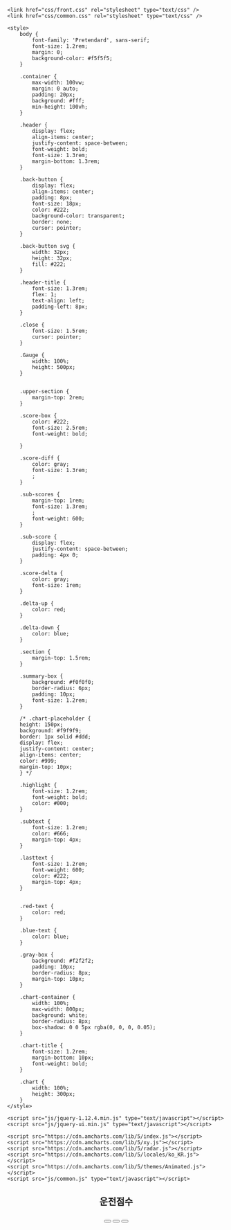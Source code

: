 <!DOCTYPE html>
<html lang="ko">

<head>
    <meta charset="UTF-8" />
    <meta name="viewport" content="width=device-width, initial-scale=1.0">
    <title>운전점수 분석</title>
    <link href="https://fonts.googleapis.com/css2?family=Pretendard&display=swap" rel="stylesheet" />

    <link href="css/front.css" rel="stylesheet" type="text/css" />
    <link href="css/common.css" rel="stylesheet" type="text/css" />

    <style>
        body {
            font-family: 'Pretendard', sans-serif;
            font-size: 1.2rem;
            margin: 0;
            background-color: #f5f5f5;
        }

        .container {
            max-width: 100vw;
            margin: 0 auto;
            padding: 20px;
            background: #fff;
            min-height: 100vh;
        }

        .header {
            display: flex;
            align-items: center;
            justify-content: space-between;
            font-weight: bold;
            font-size: 1.3rem;
            margin-bottom: 1.3rem;
        }

        .back-button {
            display: flex;
            align-items: center;
            padding: 8px;
            font-size: 18px;
            color: #222;
            background-color: transparent;
            border: none;
            cursor: pointer;
        }

        .back-button svg {
            width: 32px;
            height: 32px;
            fill: #222;
        }

        .header-title {
            font-size: 1.3rem;
            flex: 1;
            text-align: left;
            padding-left: 8px;
        }

        .close {
            font-size: 1.5rem;
            cursor: pointer;
        }

        .Gauge {
            width: 100%;
            height: 500px;
        }


        .upper-section {
            margin-top: 2rem;
        }

        .score-box {
            color: #222;
            font-size: 2.5rem;
            font-weight: bold;

        }

        .score-diff {
            color: gray;
            font-size: 1.3rem;
            ;
        }

        .sub-scores {
            margin-top: 1rem;
            font-size: 1.3rem;
            ;
            font-weight: 600;
        }

        .sub-score {
            display: flex;
            justify-content: space-between;
            padding: 4px 0;
        }

        .score-delta {
            color: gray;
            font-size: 1rem;
        }

        .delta-up {
            color: red;
        }

        .delta-down {
            color: blue;
        }

        .section {
            margin-top: 1.5rem;
        }

        .summary-box {
            background: #f0f0f0;
            border-radius: 6px;
            padding: 10px;
            font-size: 1.2rem;
        }

        /* .chart-placeholder {
        height: 150px;
        background: #f9f9f9;
        border: 1px solid #ddd;
        display: flex;
        justify-content: center;
        align-items: center;
        color: #999;
        margin-top: 10px;
        } */

        .highlight {
            font-size: 1.2rem;
            font-weight: bold;
            color: #000;
        }

        .subtext {
            font-size: 1.2rem;
            color: #666;
            margin-top: 4px;
        }

        .lasttext {
            font-size: 1.2rem;
            font-weight: 600;
            color: #222;
            margin-top: 4px;
        }


        .red-text {
            color: red;
        }

        .blue-text {
            color: blue;
        }

        .gray-box {
            background: #f2f2f2;
            padding: 10px;
            border-radius: 8px;
            margin-top: 10px;
        }

        .chart-container {
            width: 100%;
            max-width: 800px;
            background: white;
            border-radius: 8px;
            box-shadow: 0 0 5px rgba(0, 0, 0, 0.05);
        }

        .chart-title {
            font-size: 1.2rem;
            margin-bottom: 10px;
            font-weight: bold;
        }

        .chart {
            width: 100%;
            height: 300px;
        }
    </style>

    <script src="js/jquery-1.12.4.min.js" type="text/javascript"></script>
    <script src="js/jquery-ui.min.js" type="text/javascript"></script>

    <script src="https://cdn.amcharts.com/lib/5/index.js"></script>
    <script src="https://cdn.amcharts.com/lib/5/xy.js"></script>
    <script src="https://cdn.amcharts.com/lib/5/radar.js"></script>
    <script src="https://cdn.amcharts.com/lib/5/locales/ko_KR.js"></script>
    <script src="https://cdn.amcharts.com/lib/5/themes/Animated.js"></script>
    <script src="js/common.js" type="text/javascript"></script>
</head>

<body>
    <now-loading></now-loading>
    <header>
        <div class="left">
            <h2>운전점수</h2>
        </div>
        <div class="right">
            <button class="btn-ico corpType1 d-none"><i class="ico-add"></i></button>
            <button class="btn-ico d-none" id="BtnTrash"><i class="ico-trash"></i></button>
            <button class="btn-ico"><i class="ico-menu"></i></button>
        </div>
    </header>
    <script>
        $('.ico-add').on('click', function () {
            location.href = 'car_add0.html?prev_page_check=Y';
        });
        $('.ico-menu').on('click', function () {
            location.href = 'side_menu.html';
        });
        sessionStorage.setItem('last_page', 'driving_score.html');

        // if (member_info.corp.corpType == '1') {
        //     $('#BtnTrash').removeClass('d-none');
        // }
    </script>
    <div class="container">

        <div class="upper-section">
            <div class="score-box"></div>
            <br />
            <div class="score-diff">한달 전보다 <span class="highlight">8점</span> ▲</div>

            <div class="sub-scores">
                <div class="sub-score">
                    <span>안전점수</span>
                    <span id="safe-score"></span>
                </div>
                <div class="sub-score">
                    <span>경제점수</span>
                    <span id="fuel-score"></span>
                </div>
                <div class="sub-score">
                    <span>에코점수</span>
                    <span id="eco-score"></span>
                </div>
            </div>

            <div class="Gauge"></div>
        </div>

        <div class="section">
            <p>최근 90일간의 주행을 토대로 분석한 결과예요.</p>
            <div class="gray-box">
                <div id="distance">주행거리: 1,714km</div>
                <div id="duration">주행시간: 72회</div>
                <div id="trip-count">주행횟수: 56시간</div>
            </div>
        </div>

        <div class="section">
            <p>전체적으로 점수가 <span class="highlight">[10점]</span>이나 상승했어요!</p>
            <div class="chart-container">
                <div class="chart-title">종합점수</div>
                <div id="chartdiv1" class="chart"></div>
            </div>
            <!-- <div class="chart-placeholder">[전체 점수 차트 영역]</div> -->
            <div class="subtext">7월 04일 점수는 88점이에요.</div>
        </div>

        <div class="section">
            <p>안전점수 <span class="highlight">35점</span></p>
            <div class="chart-container">
                <div class="chart-title">안전점수</div>
                <div id="chartdiv2" class="chart"></div>
            </div>
            <!-- <div class="chart-placeholder">[안전 점수 차트 영역]</div> -->
            <div class="subtext">9월 21일 점수는 88점이에요.</div>
        </div>

        <div class="section">
            <p><span class="highlight">최다 감점 항목 |</span> 급가속 -6점</p>
            <div class="subtext">
                장시간 운전은 피로 누적으로 사고 위험을 높일 수 있으니,<br>
                적절히 휴식을 취하는 걸 권장 드려요.
            </div>
        </div>

        <div class="section">
            <p>경제점수 <span class="highlight">92점</span></p>
            <div class="chart-container">
                <div class="chart-title">경제점수</div>
                <div id="chartdiv3" class="chart"></div>
            </div>
            <!-- <div class="chart-placeholder">[안전 점수 차트 영역]</div> -->
            <div class="subtext">9월 21일 점수는 88점이에요.</div>
        </div>

        <div class="section">
            <p><span class="highlight">최다 감점 항목 |</span> 급가속 -6점</p>
            <div class="subtext">
                장시간 운전은 피로 누적으로 사고 위험을 높일 수 있으니,<br>
                적절히 휴식을 취하는 걸 권장 드려요.
            </div>
        </div>

        <div class="section">
            <p>에코점수 <span class="highlight">68점</span></p>
            <div class="chart-container">
                <div class="chart-title">에코점수</div>
                <div id="chartdiv4" class="chart"></div>
            </div>
            <!-- <div class="chart-placeholder">[안전 점수 차트 영역]</div> -->
            <div class="subtext">9월 21일 점수는 88점이에요.</div>
        </div>

        <div class="section">
            <p><span class="highlight">최다 감점 항목 |</span> 급가속 -6점</p>
            <div class="subtext">
                장시간 운전은 피로 누적으로 사고 위험을 높일 수 있으니,<br>
                적절히 휴식을 취하는 걸 권장 드려요.
            </div>
        </div>

        <br />

        <div class="lasttext">더 자세한 운전점수 분석결과는 뷰카 웹사이트에서 확인하실 수 있습니다.</div>


        <!-- // floating layer -->
        <div class="fixed-navigation">
            <div id="nav_div"></div>
        </div>
    </div>

    <script>
        $(function () {
            let _key = sessionStorage.getItem('token');
            let _data = [];
            console.log(_key, 'token=>');
            $.ajax({
                url: "http://localhost/api/1/score/public/daily",
                method: "GET",
                headers: {
                    key: _key,
                    "Content-Type": "application/json"
                },
                success: function (data) {
                    console.log(data['result'], 'success');
                    //  console.log(data['result'].reverse(), 'reverse');
                    _data = data['result'];
                    if (_data.length > 0) {
                        const todaySafeScore = _data[_data.length - 1]?.safeScore || 0;
                        const todayFuelScore = _data[_data.length - 1]?.fuelScore || 0;
                        const todayEcoScore = _data[_data.length - 1]?.ecoScore || 0;
                        const prevDaySafeScore = _data[_data.length - 2]?.safeScore || 0;
                        const prevDayFuelScore = _data[_data.length - 2]?.fuelScore || 0;
                        const prevDayEcoScore = _data[_data.length - 2]?.ecoScore ||0;
                        const safeScoreDiff = todaySafeScore - prevDaySafeScore;
                        const fuelScoreDiff = todayFuelScore - prevDayFuelScore;
                        const ecoScoreDiff = todayEcoScore - prevDayEcoScore;
                        const todayPublicScore = ((todaySafeScore + todayFuelScore + todayEcoScore) / 3).toFixed(0);
                        $(".score-box").html(`${todayPublicScore}점`);
                        if( todaySafeScore > prevDaySafeScore) 
                            $("#safe-score").html(`${todaySafeScore} (<span class="delta-up">${Math.abs(safeScoreDiff)} ▲</span>)`);
                        else 
                            $("#safe-score").html(`${todaySafeScore} (<span class="delta-down">${Math.abs(safeScoreDiff)} ▼</span>)`);
                        if( todayFuelScore > prevDayFuelScore)
                            $("#fuel-score").html(`${todayFuelScore} (<span class="delta-up">${Math.abs(fuelScoreDiff)} ▲</span>)`);
                        else 
                            $("#fuel-score").html(`${todayFuelScore} (<span class="delta-down">${Math.abs(fuelScoreDiff)} ▼</span>)`);
                        if( todayEcoScore > prevDayEcoScore)
                            $("#eco-score").html(`${todayEcoScore} (<span class="delta-up">${Math.abs(ecoScoreDiff)} ▲</span>)`);
                        else 
                            $("#eco-score").html(`${todayEcoScore} (<span class="delta-down">${Math.abs(ecoScoreDiff)} ▼</span>)`);
                        
                        $("#distance").html(`주행거리: ${_data[_data.length - 1]?.total90dDistKm || ""}km`);
                        $("#duration").html(`주행시간: ${_data[_data.length - 1]?.total90dHour || ""}시간`);
                        $("#trip-count").html(`주행횟수: ${_data[_data.length - 1]?.total90dTripCnt || ""}회`);

                        am5.ready(
                            function () {
                                createGaugeChart();
                                createPublicScoreChart("chartdiv1", 0x222222);// 그래프 1
                                createSafeScoreChart("chartdiv2", 0xE73846) // 그래프 2
                                createFuelScoreChart("chartdiv3", 0xA150CB); // 그래프 3
                                createEcoScoreChart("chartdiv4", 0x68B2C2); // 그래프 4
                            })

                    } else {
                        // Show a message or hide the chart area
                        document.querySelector('.Gauge').innerHTML = '<div style="text-align:center;color:#888;">데이터가 없습니다.</div>';
                        document.getElementById('chartdiv1').innerHTML = '<div style="text-align:center;color:#888;">데이터가 없습니다.</div>';
                        document.getElementById('chartdiv2').innerHTML = '<div style="text-align:center;color:#888;">데이터가 없습니다.</div>';
                        document.getElementById('chartdiv3').innerHTML = '<div style="text-align:center;color:#888;">데이터가 없습니다.</div>';
                        document.getElementById('chartdiv4').innerHTML = '<div style="text-align:center;color:#888;">데이터가 없습니다.</div>';

                    }
                },
                error: function () {
                    console.error("데이터를 불러오는 데 실패했습니다.");
                }
            });

            $('#nav_div').load('inc/nav.html', function () {
                $('.m3').addClass('active');
            });
            // $V4.http_post(url, {}, {ss
            //     requestMethod: 'GET',
            //     success: function (d) {
            //         console.log(d, 'success');
            //         _data = d;
            //         if (_am5ReadyFlag) drawData();
            //         else setTimeout(function () {
            //             drawData();
            //         }, 1000);
            //     },
            //     error: function (e) {
            //         console.log(e, 'error');
            //     }
            // });

            function createGaugeChart() {
                var root = am5.Root.new(document.querySelector(".Gauge"));
                root._logo.dispose();
                root.locale = am5locales_ko_KR;
                root.setThemes([am5themes_Animated.new(root)]);

                var chart = root.container.children.push(am5radar.RadarChart.new(root, {
                    panX: false,
                    panY: false,
                    wheelX: "panX",
                    wheelY: "zoomX",
                    innerRadius: am5.percent(20),
                    startAngle: -90,
                    endAngle: 180
                }));

                var data = [{
                    category: "안전점수",
                    value: _data[_data.length - 1]?.safeScore || 0,
                    full: 100,
                    columnSettings: {
                        fill: am5.color(0xE73846)
                    }
                }, {
                    category: "경제 점수",
                    value: _data[_data.length - 1]?.fuelScore || 0,
                    full: 100,
                    columnSettings: {
                        fill: am5.color(0xA150CB)
                    }
                }, {
                    category: "에코 점수",
                    value: _data[_data.length - 1]?.ecoScore || 0,
                    full: 100,
                    columnSettings: {
                        fill: am5.color(0x68B2C2)
                    }
                }];

                var cursor = chart.set("cursor", am5radar.RadarCursor.new(root, {
                    behavior: "zoomX"
                }));
                cursor.lineY.set("visible", false);

                var xRenderer = am5radar.AxisRendererCircular.new(root, {});
                xRenderer.labels.template.setAll({
                    radius: 10
                });
                xRenderer.grid.template.setAll({
                    forceHidden: true
                });

                var xAxis = chart.xAxes.push(am5xy.ValueAxis.new(root, {
                    renderer: xRenderer,
                    min: 0,
                    max: 100,
                    strictMinMax: true,
                    numberFormat: "#점",
                    tooltip: am5.Tooltip.new(root, {})
                }));

                var yRenderer = am5radar.AxisRendererRadial.new(root, {
                    minGridDistance: 20
                });
                yRenderer.labels.template.setAll({
                    centerX: am5.p100,
                    fontWeight: "500",
                    fontSize: 18,
                    templateField: "columnSettings",
                    text: "{category} ({valueX}점)"
                });
                yRenderer.grid.template.setAll({
                    forceHidden: true
                });

                var yAxis = chart.yAxes.push(am5xy.CategoryAxis.new(root, {
                    categoryField: "category",
                    renderer: yRenderer
                }));
                yAxis.data.setAll(data.map(item => ({
                    ...item,
                    valueX: item.value
                })));

                var series1 = chart.series.push(am5radar.RadarColumnSeries.new(root, {
                    xAxis: xAxis,
                    yAxis: yAxis,
                    clustered: false,
                    valueXField: "full",
                    categoryYField: "category",
                    fill: root.interfaceColors.get("alternativeBackground")
                }));
                series1.columns.template.setAll({
                    width: am5.p100,
                    fillOpacity: 0.08,
                    strokeOpacity: 0,
                    cornerRadius: 20
                });
                series1.data.setAll(data);

                var series2 = chart.series.push(am5radar.RadarColumnSeries.new(root, {
                    xAxis: xAxis,
                    yAxis: yAxis,
                    clustered: false,
                    valueXField: "value",
                    categoryYField: "category"
                }));
                series2.columns.template.setAll({
                    width: am5.p100,
                    strokeOpacity: 0,
                    tooltipText: "{category}: {valueX}점",
                    cornerRadius: 20,
                    templateField: "columnSettings"
                });
                series2.data.setAll(data);

                series1.appear(1000);
                series2.appear(1000);
                chart.appear(1000, 100);
            }

            function createPublicScoreChart(chartId, color) {
                const root = am5.Root.new(chartId);
                root._logo.dispose();
                root.locale = am5locales_ko_KR;
                root.setThemes([am5themes_Animated.new(root)]);

                const chart = root.container.children.push(am5xy.XYChart.new(root, {
                    panX: true,
                    panY: true,
                    wheelX: "panX",
                    wheelY: "zoomX",
                    pinchZoomX: true,
                    paddingLeft: 0
                }));

                const cursor = chart.set("cursor", am5xy.XYCursor.new(root, {
                    behavior: "none"
                }));
                cursor.lineY.set("visible", false);

                const xAxis = chart.xAxes.push(am5xy.DateAxis.new(root, {
                    baseInterval: {
                        timeUnit: "day",
                        count: 1
                    },
                    maxDeviation: 0.5,
                    renderer: am5xy.AxisRendererX.new(root, {
                        minGridDistance: 80,
                        minorGridEnabled: true,
                        pan: "zoom"
                    }),
                    tooltip: am5.Tooltip.new(root, {
                        labelText: "{valueX.formatDate('yyyy년 MM월 dd일')}"
                    })
                }));

                const yAxis = chart.yAxes.push(am5xy.ValueAxis.new(root, {
                    min: 0,
                    max: 100,
                    strictMinMax: true,
                    renderer: am5xy.AxisRendererY.new(root, {
                        pan: "zoom"
                    })
                }));

                const series = chart.series.push(am5xy.SmoothedXLineSeries.new(root, {
                    name: "Series",
                    xAxis: xAxis,
                    yAxis: yAxis,
                    valueYField: "value",
                    valueXField: "date",
                    sequencedInterpolation: true,
                    tooltip: am5.Tooltip.new(root, {
                        labelText: "{valueY}"
                    })
                }));

                series.strokes.template.setAll({
                    strokeWidth: 2,
                    stroke: am5.color(color)
                });

                series.bullets.push(function () {
                    return am5.Bullet.new(root, {
                        locationY: 0,
                        sprite: am5.Circle.new(root, {
                            radius: 4,
                            stroke: root.interfaceColors.get("background"),
                            strokeWidth: 2,
                            fill: am5.color(color)
                        })
                    });
                });

                chart.set("scrollbarX", am5.Scrollbar.new(root, {
                    orientation: "horizontal"
                }));

                const data = [];

                _data.map(item => {
                    const safeScore = item.safeScore || 0;
                    const fuelScore = item.fuelScore || 0;
                    const ecoScore = item.ecoScore || 0;
                    const publicScore = ((safeScore + fuelScore + ecoScore) / 3).toFixed(0);
                    data.push({
                        date: item.scoreDate,
                        value: publicScore
                    });
                });

      
                // let date = new Date();
                // date.setHours(0, 0, 0, 0);
                // const data = [];
                // for (let i = 0; i < 15; i++) {
                //     data.push({
                //         date: date.getTime(),
                //         value: Math.floor(Math.random() * 100)
                //     });
                //     date.setDate(date.getDate() + 1);
                // }

                series.data.setAll(data);
                series.appear(1000);
                chart.appear(1000, 100);
            }

            function createSafeScoreChart(chartId, color) {
                const root = am5.Root.new(chartId);
                root._logo.dispose();
                root.locale = am5locales_ko_KR;
                root.setThemes([am5themes_Animated.new(root)]);

                const chart = root.container.children.push(am5xy.XYChart.new(root, {
                    panX: true,
                    panY: true,
                    wheelX: "panX",
                    wheelY: "zoomX",
                    pinchZoomX: true,
                    paddingLeft: 0
                }));

                const cursor = chart.set("cursor", am5xy.XYCursor.new(root, {
                    behavior: "none"
                }));
                cursor.lineY.set("visible", false);

                const xAxis = chart.xAxes.push(am5xy.DateAxis.new(root, {
                    baseInterval: {
                        timeUnit: "day",
                        count: 1
                    },
                    maxDeviation: 0.5,
                    renderer: am5xy.AxisRendererX.new(root, {
                        minGridDistance: 80,
                        minorGridEnabled: true,
                        pan: "zoom"
                    }),
                    tooltip: am5.Tooltip.new(root, {
                        labelText: "{valueX.formatDate('yyyy년 MM월 dd일')}"
                    })
                }));

                const yAxis = chart.yAxes.push(am5xy.ValueAxis.new(root, {
                    min: 0,
                    max: 100,
                    strictMinMax: true,
                    renderer: am5xy.AxisRendererY.new(root, {
                        pan: "zoom"
                    })
                }));

                const series = chart.series.push(am5xy.SmoothedXLineSeries.new(root, {
                    name: "Series",
                    xAxis: xAxis,
                    yAxis: yAxis,
                    valueYField: "value",
                    valueXField: "date",
                    sequencedInterpolation: true,
                    tooltip: am5.Tooltip.new(root, {
                        labelText: "{valueY}"
                    })
                }));

                series.strokes.template.setAll({
                    strokeWidth: 2,
                    stroke: am5.color(color)
                });

                series.bullets.push(function () {
                    return am5.Bullet.new(root, {
                        locationY: 0,
                        sprite: am5.Circle.new(root, {
                            radius: 4,
                            stroke: root.interfaceColors.get("background"),
                            strokeWidth: 2,
                            fill: am5.color(color)
                        })
                    });
                });

                chart.set("scrollbarX", am5.Scrollbar.new(root, {
                    orientation: "horizontal"
                }));

                const data = [];
                _data.map(item => {
                    data.push({
                        date: item.scoreDate,
                        value: item.safeScore
                    });
                });
                series.data.setAll(data);
                series.appear(1000);
                chart.appear(1000, 100);
            }

            function createFuelScoreChart(chartId, color) {
                const root = am5.Root.new(chartId);
                root._logo.dispose();
                root.locale = am5locales_ko_KR;
                root.setThemes([am5themes_Animated.new(root)]);

                const chart = root.container.children.push(am5xy.XYChart.new(root, {
                    panX: true,
                    panY: true,
                    wheelX: "panX",
                    wheelY: "zoomX",
                    pinchZoomX: true,
                    paddingLeft: 0
                }));

                const cursor = chart.set("cursor", am5xy.XYCursor.new(root, {
                    behavior: "none"
                }));
                cursor.lineY.set("visible", false);

                const xAxis = chart.xAxes.push(am5xy.DateAxis.new(root, {
                    baseInterval: {
                        timeUnit: "day",
                        count: 1
                    },
                    maxDeviation: 0.5,
                    renderer: am5xy.AxisRendererX.new(root, {
                        minGridDistance: 80,
                        minorGridEnabled: true,
                        pan: "zoom"
                    }),
                    tooltip: am5.Tooltip.new(root, {
                        labelText: "{valueX.formatDate('yyyy년 MM월 dd일')}"
                    })
                }));

                const yAxis = chart.yAxes.push(am5xy.ValueAxis.new(root, {
                    min: 0,
                    max: 100,
                    strictMinMax: true,
                    renderer: am5xy.AxisRendererY.new(root, {
                        pan: "zoom"
                    })
                }));

                const series = chart.series.push(am5xy.SmoothedXLineSeries.new(root, {
                    name: "Series",
                    xAxis: xAxis,
                    yAxis: yAxis,
                    valueYField: "value",
                    valueXField: "date",
                    sequencedInterpolation: true,
                    tooltip: am5.Tooltip.new(root, {
                        labelText: "{valueY}"
                    })
                }));

                series.strokes.template.setAll({
                    strokeWidth: 2,
                    stroke: am5.color(color)
                });

                series.bullets.push(function () {
                    return am5.Bullet.new(root, {
                        locationY: 0,
                        sprite: am5.Circle.new(root, {
                            radius: 4,
                            stroke: root.interfaceColors.get("background"),
                            strokeWidth: 2,
                            fill: am5.color(color)
                        })
                    });
                });

                chart.set("scrollbarX", am5.Scrollbar.new(root, {
                    orientation: "horizontal"
                }));

                const data = [];
                _data.map(item => {
                    data.push({
                        date: item.scoreDate,
                        value: item.fuelScore
                    });
                });
                series.data.setAll(data);
                series.appear(1000);
                chart.appear(1000, 100);
            }

            function createEcoScoreChart(chartId, color) {
                const root = am5.Root.new(chartId);
                root._logo.dispose();
                root.locale = am5locales_ko_KR;
                root.setThemes([am5themes_Animated.new(root)]);

                const chart = root.container.children.push(am5xy.XYChart.new(root, {
                    panX: true,
                    panY: true,
                    wheelX: "panX",
                    wheelY: "zoomX",
                    pinchZoomX: true,
                    paddingLeft: 0
                }));

                const cursor = chart.set("cursor", am5xy.XYCursor.new(root, {
                    behavior: "none"
                }));
                cursor.lineY.set("visible", false);

                const xAxis = chart.xAxes.push(am5xy.DateAxis.new(root, {
                    baseInterval: {
                        timeUnit: "day",
                        count: 1
                    },
                    maxDeviation: 0.5,
                    renderer: am5xy.AxisRendererX.new(root, {
                        minGridDistance: 80,
                        minorGridEnabled: true,
                        pan: "zoom"
                    }),
                    tooltip: am5.Tooltip.new(root, {
                        labelText: "{valueX.formatDate('yyyy년 MM월 dd일')}"
                    })
                }));

                const yAxis = chart.yAxes.push(am5xy.ValueAxis.new(root, {
                    min: 0,
                    max: 100,
                    strictMinMax: true,
                    renderer: am5xy.AxisRendererY.new(root, {
                        pan: "zoom"
                    })
                }));

                const series = chart.series.push(am5xy.SmoothedXLineSeries.new(root, {
                    name: "Series",
                    xAxis: xAxis,
                    yAxis: yAxis,
                    valueYField: "value",
                    valueXField: "date",
                    sequencedInterpolation: true,
                    tooltip: am5.Tooltip.new(root, {
                        labelText: "{valueY}"
                    })
                }));

                series.strokes.template.setAll({
                    strokeWidth: 2,
                    stroke: am5.color(color)
                });

                series.bullets.push(function () {
                    return am5.Bullet.new(root, {
                        locationY: 0,
                        sprite: am5.Circle.new(root, {
                            radius: 4,
                            stroke: root.interfaceColors.get("background"),
                            strokeWidth: 2,
                            fill: am5.color(color)
                        })
                    });
                });

                chart.set("scrollbarX", am5.Scrollbar.new(root, {
                    orientation: "horizontal"
                }));

                // 데이터 생성
                const data = [];

                _data.map(item => {
                    data.push({
                        date: item.scoreDate,
                        value: item.ecoScore
                    });
                });
                series.data.setAll(data);
                series.appear(1000);
                chart.appear(1000, 100);
            }
        })
    </script>
</body>

</html>
